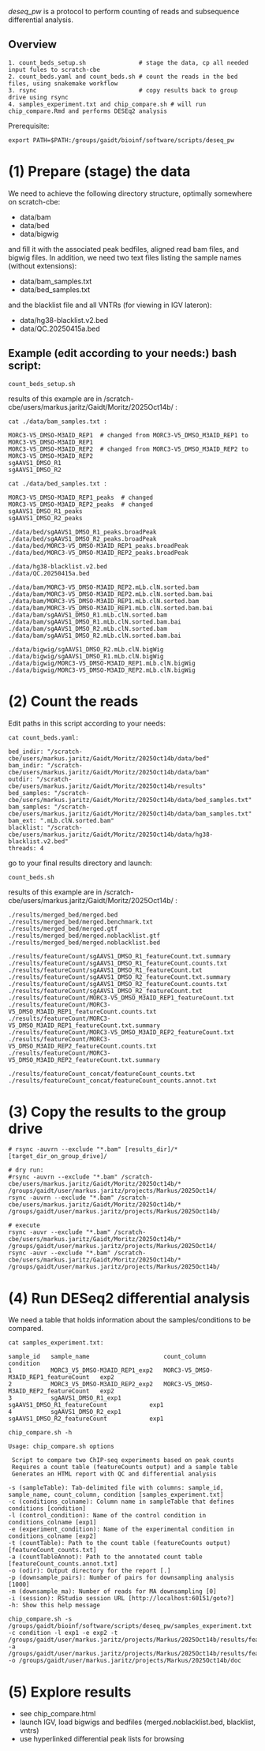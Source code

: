 *deseq_pw* is a protocol to perform counting of reads and subsequence differential analysis.

## Overview

```
1. count_beds_setup.sh               # stage the data, cp all needed input fules to scratch-cbe
2. count_beds.yaml and count_beds.sh # count the reads in the bed files, using snakemake workflow
3. rsync                             # copy results back to group drive using rsync
4. samples_experiment.txt and chip_compare.sh # will run chip_compare.Rmd and performs DESEq2 analysis
```

Prerequisite:

```
export PATH=$PATH:/groups/gaidt/bioinf/software/scripts/deseq_pw
```

# (1) Prepare (stage) the data

We need to achieve the following directory structure, optimally somewhere on scratch-cbe:

- data/bam
- data/bed
- data/bigwig

and fill it with the associated peak bedfiles, aligned read bam files, and bigwig files.
In addition, we need two text files listing the sample names (without extensions):

- data/bam_samples.txt 
- data/bed_samples.txt

and the blacklist file and all VNTRs (for viewing in IGV lateron):

- data/hg38-blacklist.v2.bed
- data/QC.20250415a.bed

## Example (edit according to your needs:) bash script:

```
count_beds_setup.sh
```

results of this example are in /scratch-cbe/users/markus.jaritz/Gaidt/Moritz/2025Oct14b/ :

```
cat ./data/bam_samples.txt :

MORC3-V5_DMSO-M3AID_REP1  # changed from MORC3-V5_DMSO_M3AID_REP1 to MORC3-V5_DMSO-M3AID_REP1
MORC3-V5_DMSO-M3AID_REP2  # changed	from MORC3-V5_DMSO_M3AID_REP2 to MORC3-V5_DMSO-M3AID_REP2
sgAAVS1_DMSO_R1
sgAAVS1_DMSO_R2

cat ./data/bed_samples.txt :

MORC3-V5_DMSO-M3AID_REP1_peaks  # changed
MORC3-V5_DMSO-M3AID_REP2_peaks  # changed
sgAAVS1_DMSO_R1_peaks
sgAAVS1_DMSO_R2_peaks

./data/bed/sgAAVS1_DMSO_R1_peaks.broadPeak
./data/bed/sgAAVS1_DMSO_R2_peaks.broadPeak
./data/bed/MORC3-V5_DMSO-M3AID_REP1_peaks.broadPeak
./data/bed/MORC3-V5_DMSO-M3AID_REP2_peaks.broadPeak

./data/hg38-blacklist.v2.bed
./data/QC.20250415a.bed

./data/bam/MORC3-V5_DMSO-M3AID_REP2.mLb.clN.sorted.bam
./data/bam/MORC3-V5_DMSO-M3AID_REP2.mLb.clN.sorted.bam.bai
./data/bam/MORC3-V5_DMSO-M3AID_REP1.mLb.clN.sorted.bam
./data/bam/MORC3-V5_DMSO-M3AID_REP1.mLb.clN.sorted.bam.bai
./data/bam/sgAAVS1_DMSO_R1.mLb.clN.sorted.bam
./data/bam/sgAAVS1_DMSO_R1.mLb.clN.sorted.bam.bai
./data/bam/sgAAVS1_DMSO_R2.mLb.clN.sorted.bam
./data/bam/sgAAVS1_DMSO_R2.mLb.clN.sorted.bam.bai

./data/bigwig/sgAAVS1_DMSO_R2.mLb.clN.bigWig
./data/bigwig/sgAAVS1_DMSO_R1.mLb.clN.bigWig
./data/bigwig/MORC3-V5_DMSO-M3AID_REP1.mLb.clN.bigWig
./data/bigwig/MORC3-V5_DMSO-M3AID_REP2.mLb.clN.bigWig
```

# (2) Count the reads

Edit paths in this script according to your needs:

```
cat count_beds.yaml:

bed_indir: "/scratch-cbe/users/markus.jaritz/Gaidt/Moritz/2025Oct14b/data/bed"
bam_indir: "/scratch-cbe/users/markus.jaritz/Gaidt/Moritz/2025Oct14b/data/bam"
outdir: "/scratch-cbe/users/markus.jaritz/Gaidt/Moritz/2025Oct14b/results"
bed_samples: "/scratch-cbe/users/markus.jaritz/Gaidt/Moritz/2025Oct14b/data/bed_samples.txt"
bam_samples: "/scratch-cbe/users/markus.jaritz/Gaidt/Moritz/2025Oct14b/data/bam_samples.txt"
bam_ext: ".mLb.clN.sorted.bam"
blacklist: "/scratch-cbe/users/markus.jaritz/Gaidt/Moritz/2025Oct14b/data/hg38-blacklist.v2.bed"
threads: 4
```

go to your final results directory and launch:

```
count_beds.sh
```

results of this example are in /scratch-cbe/users/markus.jaritz/Gaidt/Moritz/2025Oct14b/ :

```
./results/merged_bed/merged.bed
./results/merged_bed/merged.benchmark.txt
./results/merged_bed/merged.gtf
./results/merged_bed/merged.noblacklist.gtf
./results/merged_bed/merged.noblacklist.bed

./results/featureCount/sgAAVS1_DMSO_R1_featureCount.txt.summary
./results/featureCount/sgAAVS1_DMSO_R1_featureCount.counts.txt
./results/featureCount/sgAAVS1_DMSO_R1_featureCount.txt
./results/featureCount/sgAAVS1_DMSO_R2_featureCount.txt.summary
./results/featureCount/sgAAVS1_DMSO_R2_featureCount.counts.txt
./results/featureCount/sgAAVS1_DMSO_R2_featureCount.txt
./results/featureCount/MORC3-V5_DMSO_M3AID_REP1_featureCount.txt
./results/featureCount/MORC3-V5_DMSO_M3AID_REP1_featureCount.counts.txt
./results/featureCount/MORC3-V5_DMSO_M3AID_REP1_featureCount.txt.summary
./results/featureCount/MORC3-V5_DMSO_M3AID_REP2_featureCount.txt
./results/featureCount/MORC3-V5_DMSO_M3AID_REP2_featureCount.counts.txt
./results/featureCount/MORC3-V5_DMSO_M3AID_REP2_featureCount.txt.summary

./results/featureCount_concat/featureCount_counts.txt
./results/featureCount_concat/featureCount_counts.annot.txt

```

# (3) Copy the results to the group drive

```
# rsync -auvrn --exclude "*.bam" [results_dir]/* [target_dir_on_group_drive]/

# dry run:
#rsync -auvrn --exclude "*.bam" /scratch-cbe/users/markus.jaritz/Gaidt/Moritz/2025Oct14b/* /groups/gaidt/user/markus.jaritz/projects/Markus/2025Oct14/
rsync -auvrn --exclude "*.bam" /scratch-cbe/users/markus.jaritz/Gaidt/Moritz/2025Oct14b/* /groups/gaidt/user/markus.jaritz/projects/Markus/2025Oct14b/

# execute
rsync -auvr --exclude "*.bam" /scratch-cbe/users/markus.jaritz/Gaidt/Moritz/2025Oct14b/* /groups/gaidt/user/markus.jaritz/projects/Markus/2025Oct14/
rsync -auvr --exclude "*.bam" /scratch-cbe/users/markus.jaritz/Gaidt/Moritz/2025Oct14b/* /groups/gaidt/user/markus.jaritz/projects/Markus/2025Oct14b/
```

# (4) Run DESeq2 differential analysis

We need a table that holds information about the samples/conditions to be compared.

```
cat samples_experiment.txt:

sample_id	sample_name						count_column							condition
1			MORC3_V5_DMSO-M3AID_REP1_exp2	MORC3-V5_DMSO-M3AID_REP1_featureCount	exp2
2			MORC3_V5_DMSO-M3AID_REP2_exp2	MORC3-V5_DMSO-M3AID_REP2_featureCount	exp2
3			sgAAVS1_DMSO_R1_exp1			sgAAVS1_DMSO_R1_featureCount			exp1
4			sgAAVS1_DMSO_R2_exp1			sgAAVS1_DMSO_R2_featureCount			exp1
```

```
chip_compare.sh -h

Usage: chip_compare.sh options

 Script to compare two ChIP-seq experiments based on peak counts
 Requires a count table (featureCounts output) and a sample table
 Generates an HTML report with QC and differential analysis

-s (sampleTable): Tab-delimited file with columns: sample_id, sample_name, count_column, condition [samples_experiment.txt]
-c (conditions_colname): Column name in sampleTable that defines conditions [condition]
-l (control_condition): Name of the control condition in conditions_colname [exp1]
-e (experiment_condition): Name of the experimental condition in conditions_colname [exp2]
-t (countTable): Path to the count table (featureCounts output) [featureCount_counts.txt]
-a (countTableAnnot): Path to the annotated count table [featureCount_counts.annot.txt]
-o (odir): Output directory for the report [.]
-p (downsample_pairs): Number of pairs for downsampling analysis [1000]
-m (downsample_ma): Number of reads for MA downsampling [0]
-i (session): RStudio session URL [http://localhost:60151/goto?]
-h: Show this help message
```

```
chip_compare.sh -s /groups/gaidt/bioinf/software/scripts/deseq_pw/samples_experiment.txt -c condition -l exp1 -e exp2 -t /groups/gaidt/user/markus.jaritz/projects/Markus/2025Oct14b/results/featureCount_concat/featureCount_counts.txt -a /groups/gaidt/user/markus.jaritz/projects/Markus/2025Oct14b/results/featureCount_concat/featureCount_counts.annot.txt -o /groups/gaidt/user/markus.jaritz/projects/Markus/2025Oct14b/doc
```
# (5) Explore results

- see chip_compare.html
- launch IGV, load bigwigs and bedfiles (merged.noblacklist.bed, blacklist, vntrs)
- use hyperlinked differential peak lists for browsing